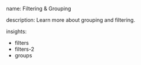 name: Filtering & Grouping

description: Learn more about grouping and filtering.

insights:
  - filters
  - filters-2
  - groups
